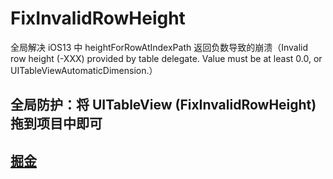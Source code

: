 # FixInvalidRowHeight
全局解决 iOS13 中 heightForRowAtIndexPath 返回负数导致的崩溃（Invalid row height (-XXX) provided by table delegate. Value must be at least 0.0, or UITableViewAutomaticDimension.）

## 全局防护：将 UITableView (FixInvalidRowHeight) 拖到项目中即可
## [掘金](https://juejin.im/post/5de614196fb9a0164f2921f8)
